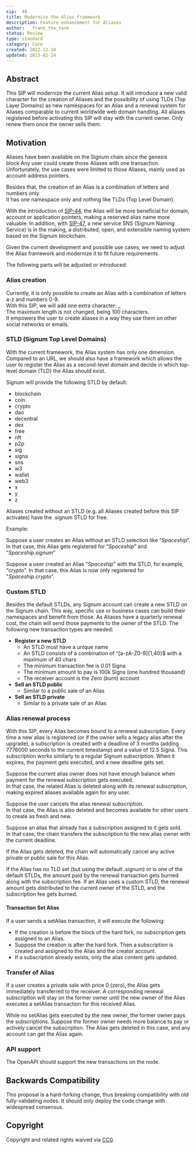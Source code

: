 ```yaml
---
sip:  48
title: Modernize the Alias framework
description: Feature enhancement for Aliases
author:   frank_the_tank
status: Review
type: standard
category: Core
created: 2022-12-10
updated: 2023-02-24
---
```


## Abstract
This SIP will modernize the current Alias setup. It will introduce a new valid character for the creation of Aliases and the possibility of using TLDs (Top Layer Domains) as new namespaces for an Alias and a renewal system for Aliases comparable to current worldwide web domain handling. All aliases registered before activating this SIP will stay with the current owner. Only renew them once the owner sells them.


## Motivation
Aliases have been available on the Signum chain since the genesis block.Any user could create those Aliases with one transaction.<br>
Unfortunately, the use cases were limited to those Aliases, mainly used as account-address pointers.

Besides that, the creation of an Alias is a combination of letters and numbers only.<br>
It has one namespace only and nothing like TLDs (Top Level Domain).

With the introduction of [SIP-44](https://github.com/signum-network/SIPs/blob/master/SIP/sip-44.md), the Alias will be more beneficial for domain, account or application pointers, making a reserved alias name more valuable. In addition, with [SIP-47](https://github.com/signum-network/SIPs/blob/master/SIP/sip-44.md), a new service SNS (Signum Naming Service) is in the making, a distributed, open, and extensible naming system based on the Signum blockchain. 

Given the current development and possible use cases, we need to adjust the Alias framework and modernize it to fit future requirements.

The following parts will be adjusted or introduced:

### Alias creation

Currently, it is only possible to create an Alias with a combination of letters a-z and numbers 0-9.<br>
With this SIP, we will add one extra character: _<br>
The maximum length is not changed, being 100 characters.<br>
It empowers the user to create aliases in a way they use them on other social networks or emails.


### STLD (Signum Top Level Domains)

With the current framework, the Alias system has only one dimension.<br>
Compared to an URL, we should also have a framework which allows the user to register the Alias as a second-level domain and decide in which top-level domain (TLD) the Alias should exist. 

Signum will provide the following STLD by default:

- blockchain
- coin
- crypto
- dao
- decentral
- dex
- free
- nft
- p2p
- sig
- signa
- sns
- w3
- wallet
- web3
- x
- y
- z

Aliases created without an STLD (e.g. all Aliases created before this SIP activates) have the .signum STLD for free. 


Example:

Suppose a user creates an Alias without an STLD selection like “*Spaceship*”. In that case, this Alias gets registered for “*Spaceship*” and “*Spaceship.signum*”


Suppose a user created an Alias “*Spaceship*” with the STLD, for example, “*crypto*”. In that case, this Alias is now only registered for "*Spaceship.crypto*”.



### Custom STLD
Besides the default STLDs, any Signum account can create a new STLD on the Signum chain. This way, specific use or business cases can build their namespaces and benefit from those. As Aliases have a quarterly renewal cost, the chain will send those payments to the owner of the STLD.
The following new transaction types are needed:

- **Register a new STLD**
  - An STLD must have a unique name
  - An STLD consists of a combination of ^[a-zA-Z0-9]{1,40}$ with a maximum of 40 chars
  - The minimum transaction fee is 0.01 Signa
  - The minimum amount to pay is 100k Signa (one hundred thousand)
  - The receiver account is the Zero (burn) account 
- **Sell an STLD public**
  - Similar to a public sale of an Alias
- **Sell an STLD private**
  - Similar to a private sale of an Alias

### Alias renewal process
With this SIP, every Alias becomes bound to a renewal subscription. Every time a new alias is registered (or if the owner sells a legacy alias after the upgrade), a subscription is created with a deadline of 3 months (adding 7776000 seconds to the current timestamp) and a value of 12.5 Signa. This subscription works similarly to a regular Signum subscription. When it expires, the payment gets executed, and a new deadline gets set.

Suppose the current alias owner does not have enough balance when payment for the renewal subscription gets executed.<br>
In that case, the related Alias is deleted along with its renewal subscription, making expired aliases available again for any user.

Suppose the user cancels the alias renewal subscription.<br>
In that case, the Alias is also deleted and becomes available for other users to create as fresh and new. 

Suppose an alias that already has a subscription assigned to it gets sold.<br>
In that case, the chain transfers the subscription to the new alias owner with the current deadline.

If the Alias gets deleted, the chain will automatically cancel any active private or public sale for this Alias. 

If the Alias has no TLD set (but using the default .signum) or is one of the default STLDs, the amount paid by the renewal transaction gets burned along with the subscription fee. If an Alias uses a custom STLD, the renewal amount gets distributed to the current owner of the STLD, and the subscription fee gets burned.

#### Transaction Set Alias
If a user sends a setAlias transaction, it will execute the following:
- If the creation is before the block of the hard fork, no subscription gets assigned to an Alias.
- Suppose the creation is after the hard fork. Then a subscription is created and assigned to the Alias and the creator account.
- If a subscription already exists, only the alias content gets updated.

### Transfer of Alias
If a user creates a private sale with price 0 (zero), the Alias gets immediately transferred to the receiver. A corresponding renewal subscription will stay on the former owner until the new owner of the Alias executes a setAlias transaction for this received Alias.

While no setAlias gets executed by the new owner, the former owner pays the subscriptions. Suppose the former owner needs more balance to pay or actively cancel the subscription. The Alias gets deleted in this case, and any account can get the Alias again.

### API support
The OpenAPI should support the new transactions on the node.


## Backwards Compatibility  
This proposal is a hard-forking change, thus breaking compatibility with old fully-validating nodes. It should only deploy the code change with widespread consensus.

## Copyright
Copyright and related rights waived via [CC0](https://creativecommons.org/publicdomain/zero/1.0/).

